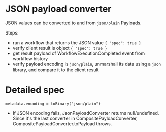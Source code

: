 # JSON payload converter

JSON values can be converted to and from `json/plain` Payloads.

Steps:

- run a workflow that returns the JSON value `{ "spec": true }`
- verify client result is object `{ "spec": true }`
- get result payload of WorkflowExecutionCompleted event from workflow history
- verify payload encoding is `json/plain`, unmarshall its data using a
`json` library, and compare it to the client result

# Detailed spec

`metadata.encoding = toBinary("json/plain")`

- If JSON encoding fails, JsonPayloadConverter returns null/undefined. Since it's the last converter in
  CompositePayloadConverter, CompositePayloadConverter.toPayload throws.
